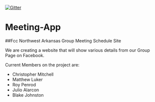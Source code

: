 [![Gitter](https://badges.gitter.im/FCC-NWA/Meeting-App.svg)](https://gitter.im/FCC-NWA/Meeting-App?utm_source=badge&utm_medium=badge&utm_campaign=pr-badge)

# Meeting-App

##Fcc Northwest Arkansas Group Meeting Schedule Site

We are creating a website that will show various details from our Group Page on Facebook.

Current Members on the project are:

* Christopher Mitchell
* Matthew Luker
* Roy Penrod
* Julio Alarcon
* Blake Johnston
